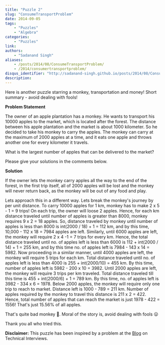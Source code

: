 ```yaml
---
title: "Puzzle 2"
slug: "ConsumeTransportProblem"
date: 2014-09-05
tags:
    - "Puzzles"
    - "Algebra"
categories:
    - "Puzzles"
link:
authors:
    - "Sadanand Singh"
aliases:
    - /posts/2014/08/ConsumeTransportProblem/
    - /2014/consumertransportproblem/
disqus_identifier: "http://sadanand-singh.github.io/posts/2014/08/ConsumeTransportProblem/"
description:
---
```


Here is another puzzle starring a monkey, transportation and money!
Short summary - avoid dealing with fools!

<!--more-->

**Problem Statement**

The owner of an apple plantation has a monkey. He wants to transport his
10000 apples to the market, which is located after the forest. The
distance between his apple plantation and the market is about 1000
kilometer. So he decided to take his monkey to carry the apples. The
monkey can carry at the maximum of 2000 apples at a time, and it eats
one apple and throws another one for every kilometer it travels.

What is the largest number of apples that can be delivered to the
market?

Please give your solutions in the comments below.

**Solution**

If the owner lets the monkey carry apples all the way to the end of the
forest, in the first trip itself, all of 2000 apples will be lost and
the monkey will never return back, as the monkey will be out of any food
and play.

Lets approach this in a different way. Lets break the monkey's journey
by per unit distance. To carry 10000 apples for 1 km, monkey has to make
2 x 5 - 1 = 9 trips! On each trip, the owner will loose 2 apples. Hence,
for each km distance traveled until number of apples is greater than
8000, monkey requires 9 x 2 = 18 apples. So, distance traveled by monkey
until number of apples is less than 8000 is int(2000 / 18) + 1 = 112 km,
and by this time, 10,000 - 112 x 18 = 7984 apples are left. Similarly,
until 6000 apples are left, the monkey will require 2 x 4 -1 = 7 trips
for every km. Hence, the total distance traveled until no. of apples
left is less than 6000 is 112 + int(2000 / 14) + 1 = 255 km, and by this
time no. of apples left is 7984 - 143 x 14 = 5982. Now proceeding in a
similar manner, until 4000 apples are left, the monkey will require 5
trips for each km. Total distance traveled until no. of apples left is
less than 4000 is 255 + int(2000/10) = 455 km. By this time, number of
apples left is 5982 - 200 x 10 = 3982. Until 2000 apples are left, the
monkey will require 3 trips per km traveled. Total distance traveled
till this time is 455 + int(2000/6) + 1 = 789 km. By this time, no. of
apples left is 3982 - 334 x 6 = 1978. Below 2000 apples, the monkey will
require only one trip to reach to market. Distance left is 1000 - 789 =
211 km. Number of apples required by the monkey to travel this distance
is 211 x 2 = 422. Hence, total number of apples that can reach the
market is just 1978 - 422 = 1556! That's just 15.56% of all apples.

That's quite bad monkey :see_no_evil:. Moral of the story is, avoid dealing with fools
:stuck_out_tongue:

Thank you all who tried this.

**Disclaimer:** This puzzle has been inspired by a problem at the
[Blog](https://www.mytechinterviews.com/) on Technical Interviews.
